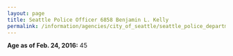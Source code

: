 ```yaml
---
layout: page
title: Seattle Police Officer 6858 Benjamin L. Kelly
permalink: /information/agencies/city_of_seattle/seattle_police_department/copbook/6858/
---
```


**Age as of Feb. 24, 2016:** 45
